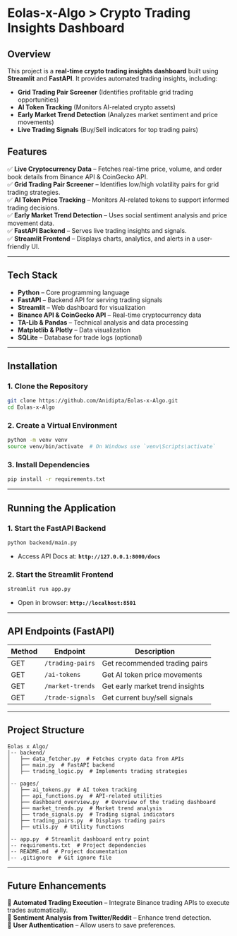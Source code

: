 # Eolas-x-Algo > Crypto Trading Insights Dashboard

## Overview
This project is a **real-time crypto trading insights dashboard** built using **Streamlit** and **FastAPI**. It provides automated trading insights, including:
- **Grid Trading Pair Screener** (Identifies profitable grid trading opportunities)
- **AI Token Tracking** (Monitors AI-related crypto assets)
- **Early Market Trend Detection** (Analyzes market sentiment and price movements)
- **Live Trading Signals** (Buy/Sell indicators for top trading pairs)

## Features
✅ **Live Cryptocurrency Data** – Fetches real-time price, volume, and order book details from Binance API & CoinGecko API.  
✅ **Grid Trading Pair Screener** – Identifies low/high volatility pairs for grid trading strategies.  
✅ **AI Token Price Tracking** – Monitors AI-related tokens to support informed trading decisions.  
✅ **Early Market Trend Detection** – Uses social sentiment analysis and price movement data.  
✅ **FastAPI Backend** – Serves live trading insights and signals.  
✅ **Streamlit Frontend** – Displays charts, analytics, and alerts in a user-friendly UI.

---

## Tech Stack
- **Python** – Core programming language
- **FastAPI** – Backend API for serving trading signals
- **Streamlit** – Web dashboard for visualization
- **Binance API & CoinGecko API** – Real-time cryptocurrency data
- **TA-Lib & Pandas** – Technical analysis and data processing
- **Matplotlib & Plotly** – Data visualization
- **SQLite** – Database for trade logs (optional)

---

## Installation
### 1. Clone the Repository
```bash
git clone https://github.com/Anidipta/Eolas-x-Algo.git
cd Eolas-x-Algo
```

### 2. Create a Virtual Environment
```bash
python -m venv venv
source venv/bin/activate  # On Windows use `venv\Scripts\activate`
```

### 3. Install Dependencies
```bash
pip install -r requirements.txt
```

---

## Running the Application
### 1. Start the FastAPI Backend
```bash
python backend/main.py
```
- Access API Docs at: **`http://127.0.0.1:8000/docs`**

### 2. Start the Streamlit Frontend
```bash
streamlit run app.py
```
- Open in browser: **`http://localhost:8501`**

---

## API Endpoints (FastAPI)
| Method | Endpoint | Description |
|--------|----------------|--------------------------------|
| GET | `/trading-pairs` | Get recommended trading pairs |
| GET | `/ai-tokens` | Get AI token price movements |
| GET | `/market-trends` | Get early market trend insights |
| GET | `/trade-signals` | Get current buy/sell signals |

---

## Project Structure
```
Eolas x Algo/
│-- backend/
│   ├── data_fetcher.py  # Fetches crypto data from APIs
│   ├── main.py  # FastAPI backend
│   ├── trading_logic.py  # Implements trading strategies
│
│-- pages/
│   ├── ai_tokens.py  # AI token tracking
│   ├── api_functions.py  # API-related utilities
│   ├── dashboard_overview.py  # Overview of the trading dashboard
│   ├── market_trends.py  # Market trend analysis
│   ├── trade_signals.py  # Trading signal indicators
│   ├── trading_pairs.py  # Displays trading pairs
│   ├── utils.py  # Utility functions
│
│-- app.py  # Streamlit dashboard entry point
│-- requirements.txt  # Project dependencies
│-- README.md  # Project documentation
│-- .gitignore  # Git ignore file

```

---

## Future Enhancements
🚀 **Automated Trading Execution** – Integrate Binance trading APIs to execute trades automatically.  
🚀 **Sentiment Analysis from Twitter/Reddit** – Enhance trend detection.  
🚀 **User Authentication** – Allow users to save preferences.  
